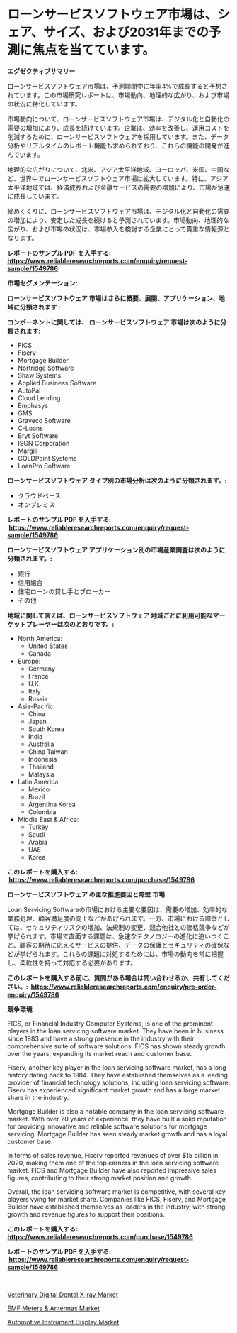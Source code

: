 <p><h1>ローンサービスソフトウェア市場は、シェア、サイズ、および2031年までの予測に焦点を当てています。</h1></p><p><strong>エグゼクティブサマリー</strong></p>
<p><p>ローンサービスソフトウェア市場は、予測期間中に年率4%で成長すると予想されています。この市場研究レポートは、市場動向、地理的な広がり、および市場の状況に特化しています。</p><p>市場動向について、ローンサービスソフトウェア市場は、デジタル化と自動化の需要の増加により、成長を続けています。企業は、効率を改善し、運用コストを削減するために、ローンサービスソフトウェアを採用しています。また、データ分析やリアルタイムのレポート機能も求められており、これらの機能の開発が進んでいます。</p><p>地理的な広がりについて、北米、アジア太平洋地域、ヨーロッパ、米国、中国など、世界中でローンサービスソフトウェア市場は拡大しています。特に、アジア太平洋地域では、経済成長および金融サービスの需要の増加により、市場が急速に成長しています。</p><p>締めくくりに、ローンサービスソフトウェア市場は、デジタル化と自動化の需要の増加により、安定した成長を続けると予測されています。市場動向、地理的な広がり、および市場の状況は、市場参入を検討する企業にとって貴重な情報源となります。</p></p>
<p><strong>レポートのサンプル PDF を入手する: <a href="https://www.reliableresearchreports.com/enquiry/request-sample/1549786">https://www.reliableresearchreports.com/enquiry/request-sample/1549786</a></strong></p>
<p><strong>市場セグメンテーション:</strong></p>
<p><strong> ローンサービスソフトウェア 市場はさらに概要、展開、アプリケーション、地域に分類されます :</strong></p>
<p><strong>コンポーネントに関しては、 ローンサービスソフトウェア 市場は次のように分類されます: &nbsp;</strong></p>
<p><ul><li>FICS</li><li>Fiserv</li><li>Mortgage Builder</li><li>Nortridge Software</li><li>Shaw Systems</li><li>Applied Business Software</li><li>AutoPal</li><li>Cloud Lending</li><li>Emphasys</li><li>GMS</li><li>Graveco Software</li><li>C-Loans</li><li>Bryt Software</li><li>ISGN Corporation</li><li>Margill</li><li>GOLDPoint Systems</li><li>LoanPro Software</li></ul></p>
<p><strong> ローンサービスソフトウェア タイプ別の市場分析は次のように分類されます。:</strong></p>
<p><ul><li>クラウドベース</li><li>オンプレミス</li></ul></p>
<p><strong>レポートのサンプル PDF を入手する: &nbsp;<a href="https://www.reliableresearchreports.com/enquiry/request-sample/1549786">https://www.reliableresearchreports.com/enquiry/request-sample/1549786</a></strong></p>
<p><strong> ローンサービスソフトウェア アプリケーション別の市場産業調査は次のように分類されます。:</strong></p>
<p><ul><li>銀行</li><li>信用組合</li><li>住宅ローンの貸し手とブローカー</li><li>その他</li></ul></p>
<p><strong>地域に関して言えば、ローンサービスソフトウェア 地域ごとに利用可能なマーケットプレーヤーは次のとおりです。:</strong></p>
<p><ul>
    <li>
        North America:
        <ul>
            <li>United States</li>
            <li>Canada</li>
        </ul>
    </li>
    <li>
        Europe:
        <ul>
            <li>Germany</li>
            <li>France</li>
            <li>U.K.</li>
            <li>Italy</li>
            <li>Russia</li>
        </ul>
    </li>
    <li>
        Asia-Pacific:
        <ul>
            <li>China</li>
            <li>Japan</li>
            <li>South Korea</li>
            <li>India</li>
            <li>Australia</li>
            <li>China Taiwan</li>
            <li>Indonesia</li>
            <li>Thailand</li>
            <li>Malaysia</li>
        </ul>
    </li>
    <li>
        Latin America:
        <ul>
            <li>Mexico</li>
            <li>Brazil</li>
            <li>Argentina Korea</li>
            <li>Colombia</li>
        </ul>
    </li>
    <li>
        Middle East & Africa:
        <ul>
            <li>Turkey</li>
            <li>Saudi</li>
            <li>Arabia</li>
            <li>UAE</li>
            <li>Korea</li>
        </ul>
    </li>
    </ul></p>
<p><strong>このレポートを購入する: &nbsp;<a href="https://www.reliableresearchreports.com/purchase/1549786">https://www.reliableresearchreports.com/purchase/1549786</a></strong></p>
<p><strong>ローンサービスソフトウェア の主な推進要因と障壁 市場</strong></p>
<p><p>Loan Servicing Softwareの市場における主要な要因は、需要の増加、効率的な業務処理、顧客満足度の向上などがあげられます。一方、市場における障壁としては、セキュリティリスクの増加、法規制の変更、競合他社との価格競争などが挙げられます。市場で直面する課題は、急速なテクノロジーの進化に追いつくこと、顧客の期待に応えるサービスの提供、データの保護とセキュリティの確保などが挙げられます。これらの課題に対処するためには、市場の動向を常に把握し、柔軟性を持って対応する必要があります。</p></p>
<p><strong>このレポートを購入する前に、質問がある場合は問い合わせるか、共有してください。:&nbsp; <a href="https://www.reliableresearchreports.com/enquiry/pre-order-enquiry/1549786">https://www.reliableresearchreports.com/enquiry/pre-order-enquiry/1549786</a></strong></p>
<p><strong>競争環境</strong></p>
<p><p>FICS, or Financial Industry Computer Systems, is one of the prominent players in the loan servicing software market. They have been in business since 1983 and have a strong presence in the industry with their comprehensive suite of software solutions. FICS has shown steady growth over the years, expanding its market reach and customer base.</p><p>Fiserv, another key player in the loan servicing software market, has a long history dating back to 1984. They have established themselves as a leading provider of financial technology solutions, including loan servicing software. Fiserv has experienced significant market growth and has a large market share in the industry.</p><p>Mortgage Builder is also a notable company in the loan servicing software market. With over 20 years of experience, they have built a solid reputation for providing innovative and reliable software solutions for mortgage servicing. Mortgage Builder has seen steady market growth and has a loyal customer base.</p><p>In terms of sales revenue, Fiserv reported revenues of over $15 billion in 2020, making them one of the top earners in the loan servicing software market. FICS and Mortgage Builder have also reported impressive sales figures, contributing to their strong market position and growth.</p><p>Overall, the loan servicing software market is competitive, with several key players vying for market share. Companies like FICS, Fiserv, and Mortgage Builder have established themselves as leaders in the industry, with strong growth and revenue figures to support their positions.</p></p>
<p><strong>このレポートを購入する: &nbsp; <a href="https://www.reliableresearchreports.com/purchase/1549786">https://www.reliableresearchreports.com/purchase/1549786</a></strong></p>
<p><strong>レポートのサンプル PDF を入手する: &nbsp;<a href="https://www.reliableresearchreports.com/enquiry/request-sample/1549786">https://www.reliableresearchreports.com/enquiry/request-sample/1549786</a></strong><strong></strong></p>
<p>&nbsp;</p>
<p><p><a href="https://www.linkedin.com/pulse/veterinary-digital-dental-x-ray-market-size-growth-forecast-bnsvf?trackingId=p0gLqWoJdRT2DVquUavatQ%3D%3D">Veterinary Digital Dental X-ray Market</a></p><p><a href="https://www.linkedin.com/pulse/emf-meters-amp-antennas-market-insights-players-forecast-till-ef9bf?trackingId=RiombkxkRbzgidhsowbSbw%3D%3D">EMF Meters & Antennas Market</a></p><p><a href="https://www.linkedin.com/pulse/automotive-instrument-display-market-research-report-reveals-xpine?trackingId=csjXEnCtxd1lfoTNSQPw%2FQ%3D%3D">Automotive Instrument Display Market</a></p></p>